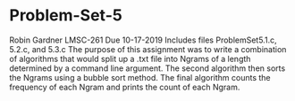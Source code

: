 # Problem-Set-5
Robin Gardner
LMSC-261
Due 10-17-2019
Includes files ProblemSet5.1.c, 5.2.c, and 5.3.c
The purpose of this assignment was to write a combination of algorithms that would split up a .txt file into Ngrams of a length determined by a command line argument. The second algorithm then sorts the Ngrams using a bubble sort method. The final algorithm counts the frequency of each Ngram and prints the count of each Ngram. 
